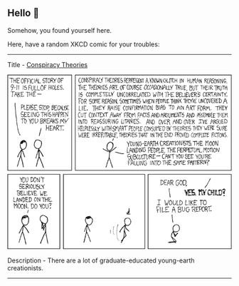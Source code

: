 ## Hello 👀

Somehow, you found yourself here.

Here, have a random XKCD comic for your troubles:

-----------------------------------

Title - [Conspiracy Theories](https://xkcd.com/258)

![Conspiracy Theories](./random_comic.png)

Description - There are a lot of graduate-educated young-earth creationists.

-----------------------------------